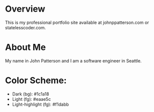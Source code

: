 # Overview
This is my professional portfolio site available at johnppatterson.com or statelesscoder.com.

# About Me
My name in John Patterson and I am a software engineer in Seattle.

# Color Scheme:
* Dark (bg): #1c1a18
* Light (fg): #eaae5c
* Light-highlight (fg): #f1dabb